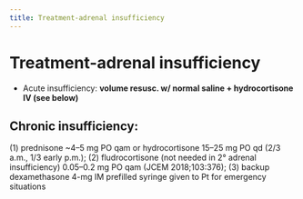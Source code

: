 ```yaml
---
title: Treatment-adrenal insufficiency
---
```

# Treatment-adrenal insufficiency

* Acute insufficiency: **volume resusc. w/ normal saline + hydrocortisone IV (see below)**

## Chronic insufficiency:
(1) prednisone ~4–5 mg PO qam or hydrocortisone 15–25 mg PO qd (2/3 a.m., 1/3 early p.m.);
(2) fludrocortisone (not needed in 2° adrenal insufficiency) 0.05–0.2 mg PO qam (JCEM 2018;103:376);
(3) backup dexamethasone 4-mg IM prefilled syringe given to Pt for emergency situations
